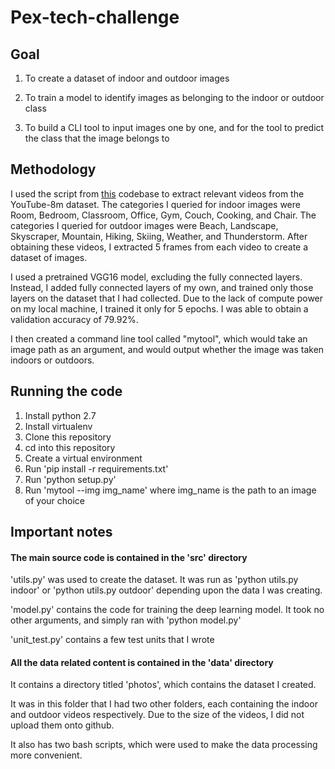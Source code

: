 # Pex-tech-challenge

## Goal

1. To create a dataset of indoor and outdoor images

2. To train a model to identify images as belonging to the indoor or outdoor class

3. To build a CLI tool to input images one by one, and for the tool to predict the class that the image belongs to


## Methodology

I used the script from [this](https://github.com/gsssrao/youtube-8m-videos-frames) codebase to extract relevant videos from the YouTube-8m dataset. The categories I queried for indoor images were Room, Bedroom, Classroom, Office, Gym, Couch, Cooking, and Chair. The categories I queried for outdoor images were Beach, Landscape, Skyscraper, Mountain, Hiking, Skiing, Weather, and Thunderstorm. After obtaining these videos, I extracted 5 frames from each video to create a dataset of images.


I used a pretrained VGG16 model, excluding the fully connected layers. Instead, I added fully connected layers of my own, and trained only those layers on the dataset that I had collected. Due to the lack of compute power on my local machine, I trained it only for 5 epochs. I was able to obtain a validation accuracy of 79.92%. 


I then created a command line tool called "mytool", which would take an image path as an argument, and would output whether the image was taken indoors or outdoors.


## Running the code

1. Install python 2.7
2. Install virtualenv
3. Clone this repository
4. cd into this repository
5. Create a virtual environment
6. Run 'pip install -r requirements.txt'
7. Run 'python setup.py'
8. Run 'mytool --img img\_name' where img\_name is the path to an image of your choice


## Important notes

#### The main source code is contained in the 'src' directory

'utils.py' was used to create the dataset. It was run as 'python utils.py indoor' or 'python utils.py outdoor' depending upon the data I was creating.

'model.py' contains the code for training the deep learning model. It took no other arguments, and simply ran with 'python model.py'

'unit\_test.py' contains a few test units that I wrote


#### All the data related content is contained in the 'data' directory

It contains a directory titled 'photos', which contains the dataset I created.

It was in this folder that I had two other folders, each containing the indoor and outdoor videos respectively. Due to the size of the videos, I did not upload them onto github.

It also has two bash scripts, which were used to make the data processing more convenient.
